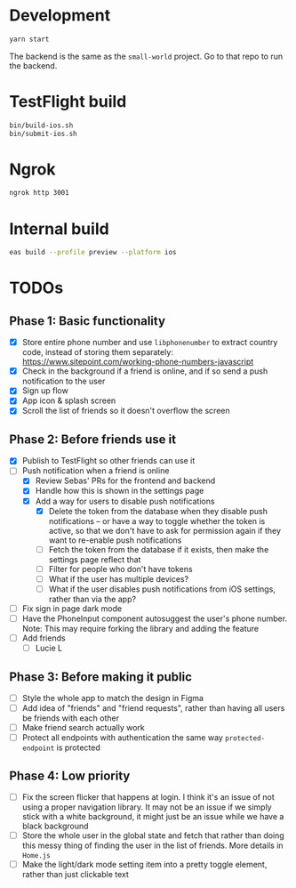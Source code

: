 # Development

```sh
yarn start
```

The backend is the same as the `small-world` project. Go to that repo to run the backend.

# TestFlight build

```sh
bin/build-ios.sh
bin/submit-ios.sh
```

# Ngrok

```sh
ngrok http 3001
```

# Internal build

```sh
eas build --profile preview --platform ios
```

# TODOs

## Phase 1: Basic functionality

- [x] Store entire phone number and use `libphonenumber` to extract country code, instead of storing them separately: https://www.sitepoint.com/working-phone-numbers-javascript
- [x] Check in the background if a friend is online, and if so send a push notification to the user
- [x] Sign up flow
- [x] App icon & splash screen
- [x] Scroll the list of friends so it doesn't overflow the screen

## Phase 2: Before friends use it

- [x] Publish to TestFlight so other friends can use it
- [ ] Push notification when a friend is online
  - [x] Review Sebas' PRs for the frontend and backend
  - [x] Handle how this is shown in the settings page
  - [x] Add a way for users to disable push notifications
    - [x] Delete the token from the database when they disable push notifications – or have a way to toggle whether the token is active, so that we don't have to ask for permission again if they want to re-enable push notifications
    - [ ] Fetch the token from the database if it exists, then make the settings page reflect that
    - [ ] Filter for people who don't have tokens
    - [ ] What if the user has multiple devices?
    - [ ] What if the user disables push notifications from iOS settings, rather than via the app?
- [ ] Fix sign in page dark mode
- [ ] Have the PhoneInput component autosuggest the user's phone number. Note: This may require forking the library and adding the feature
- [ ] Add friends
  - [ ] Lucie L

## Phase 3: Before making it public

- [ ] Style the whole app to match the design in Figma
- [ ] Add idea of "friends" and "friend requests", rather than having all users be friends with each other
- [ ] Make friend search actually work
- [ ] Protect all endpoints with authentication the same way `protected-endpoint` is protected

## Phase 4: Low priority

- [ ] Fix the screen flicker that happens at login. I think it's an issue of not using a proper navigation library. It may not be an issue if we simply stick with a white background, it might just be an issue while we have a black background
- [ ] Store the whole user in the global state and fetch that rather than doing this messy thing of finding the user in the list of friends. More details in `Home.js`
- [ ] Make the light/dark mode setting item into a pretty toggle element, rather than just clickable text
